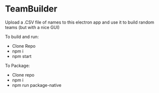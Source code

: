 # TeamBuilder
Upload a .CSV file of names to this electron app and use it to build random teams (but with a nice GUI)

To build and run:
- Clone Repo
- npm i
- npm start


To Package:
- Clone repo
- npm i
- npm run package-native

